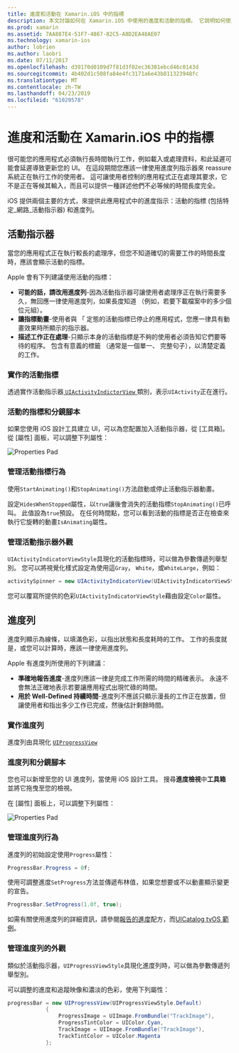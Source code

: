 ```yaml
---
title: 進度和活動在 Xamarin.iOS 中的指標
description: 本文討論如何在 Xamarin.iOS 中使用的進度和活動的指標。 它說明如何使用它們，以程式設計方式及使用分鏡腳本。
ms.prod: xamarin
ms.assetid: 7AA887E4-51F7-4867-82C5-A8D2EA48AE07
ms.technology: xamarin-ios
author: lobrien
ms.author: laobri
ms.date: 07/11/2017
ms.openlocfilehash: d39170d0109d7f81d3f02ec36381ebcd46c0143d
ms.sourcegitcommit: 4b402d1c508fa84e4fc3171a6e43b811323948fc
ms.translationtype: MT
ms.contentlocale: zh-TW
ms.lasthandoff: 04/23/2019
ms.locfileid: "61029578"
---
```

# <a name="progress-and-activity-indicators-in-xamarinios"></a>進度和活動在 Xamarin.iOS 中的指標

很可能您的應用程式必須執行長時間執行工作，例如載入或處理資料，和此延遲可能會延遲導致更新您的 UI。 在這段期間您應該一律使用進度列指示器來 reassure 系統正在執行工作的使用者。 這可讓使用者控制的應用程式正在處理其要求，它不是正在等候其輸入，而且可以提供一種詳述他們不必等候的時間長度完全。

iOS 提供兩個主要的方式，來提供此應用程式中的進度指示：活動的指標 (包括特定_網路_活動指示器) 和進度列。

## <a name="activity-indicator"></a>活動指示器

當您的應用程式正在執行較長的處理序，但您不知道確切的需要工作的時間長度時，應該會顯示活動的指標。

Apple 會有下列建議使用活動的指標：

- **可能的話，請改用進度列**-因為活動指示器可讓使用者處理序正在執行需要多久，無回應一律使用進度列，如果長度知道 （例如，若要下載檔案中的多少個位元組）。
- **讓指標動畫**-使用者與 「 定態的活動指標已停止的應用程式，您應一律具有動畫效果時所顯示的指示器。
- **描述工作正在處理**-只顯示本身的活動指標是不夠的使用者必須告知它們要等待的程序。 包含有意義的標籤 （通常是一個單一、 完整句子），以清楚定義的工作。

### <a name="implementing-an-activity-indicator"></a>實作的活動指標

透過實作活動指示器[ `UIActivityIndictorView` ](xref:UIKit.UIActivityIndicatorView)類別，表示`UIActivity`正在進行。

### <a name="activity-indicators-and-storyboards"></a>活動的指標和分鏡腳本

如果您使用 iOS 設計工具建立 UI，可以為您配置加入活動指示器，從 [工具箱]。 從 [屬性] 面板，可以調整下列屬性：

![Properties Pad](progress-activity-indicator-images/progress-indicator1.png)

### <a name="managing-activity-indicator-behavior"></a>管理活動指標行為

使用`StartAnimating()`和`StopAnimating()`方法啟動或停止活動指示器動畫。

設定`HidesWhenStopped`屬性，以`true`讓後會消失的活動指標`StopAnimating()`已呼叫。 此值設為`true`預設。 在任何時間點，您可以看到活動的指標是否正在檢查來執行它旋轉的動畫`IsAnimating`屬性。 


### <a name="managing-activity-indicator-appearances"></a>管理活動指示器外觀

`UIActivityIndicatorViewStyle`具現化的活動指標時，可以做為參數傳遞列舉型別。 您可以將視覺化樣式設定為使用這`Gray`， `White`，或`WhiteLarge`，例如：

```csharp
activitySpinner = new UIActivityIndicatorView(UIActivityIndicatorViewStyle.WhiteLarge);
```

您可以覆寫所提供的色彩`UIActivityIndicatorViewStyle`藉由設定`Color`屬性。

## <a name="progress-bar"></a>進度列

進度列顯示為線條，以填滿色彩，以指出狀態和長度耗時的工作。 工作的長度就是，或您可以計算時，應該一律使用進度列。

Apple 有進度列所使用的下列建議：

- **準確地報告進度**-進度列應該一律是完成工作所需的時間的精確表示。 永遠不會無法正確地表示若要讓應用程式出現忙碌的時間。
- **用於 Well-Defined 持續時間**-進度列不應該只顯示漫長的工作正在放置，但讓使用者和指出多少工作已完成，然後估計剩餘時間。

### <a name="implementing-an-progress-bar"></a>實作進度列

進度列由具現化 [`UIProgressView`](xref:UIKit.UIProgressView)

### <a name="progress-bars-and-storyboards"></a>進度列和分鏡腳本

您也可以新增至您的 UI 進度列，當使用 iOS 設計工具。 搜尋**進度檢視**中**工具箱**並將它拖曳至您的檢視。

在 [屬性] 面板上，可以調整下列屬性：

![Properties Pad](progress-activity-indicator-images/progress-indicator3.png)


### <a name="managing-progress-bar-behavior"></a>管理進度列行為

進度列的初始設定使用`Progress`屬性：

```csharp
ProgressBar.Progress = 0f;
```

使用可調整進度`SetProgress`方法並傳遞布林值，如果您想要或不以動畫顯示變更的宣告。

```csharp
ProgressBar.SetProgress(1.0f, true);
```

如需有關使用進度列的詳細資訊，請參閱[報告的進度](https://github.com/xamarin/recipes/tree/master/Recipes/cross-platform/networking/download_progress)配方，而[UICatalog tvOS 範例](https://developer.xamarin.com/samples/monotouch/tvos/UICatalog/)。

### <a name="managing-progress-bar-appearance"></a>管理進度列的外觀

類似於活動指示器，`UIProgressViewStyle`具現化進度列時，可以做為參數傳遞列舉型別。

可以調整的進度和追蹤映像和濃淡的色彩，使用下列屬性：

```csharp
progressBar = new UIProgressView(UIProgressViewStyle.Default)
            {
                ProgressImage = UIImage.FromBundle("TrackImage"),
                ProgressTintColor = UIColor.Cyan,
                TrackImage = UIImage.FromBundle("TrackImage"),
                TrackTintColor = UIColor.Magenta
            }; 
```



